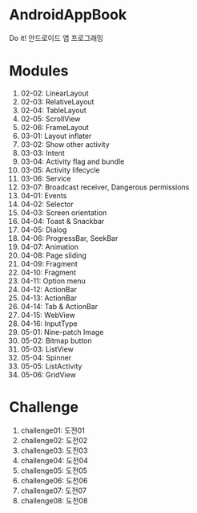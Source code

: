 # AndroidAppBook
Do it! 안드로이드 앱 프로그래밍

# Modules #
1. 02-02: LinearLayout
2. 02-03: RelativeLayout
3. 02-04: TableLayout
4. 02-05: ScrollView
5. 02-06: FrameLayout
6. 03-01: Layout inflater
7. 03-02: Show other activity
8. 03-03: Intent
9. 03-04: Activity flag and bundle
10. 03-05: Activity lifecycle
11. 03-06: Service
12. 03-07: Broadcast receiver, Dangerous permissions
13. 04-01: Events
14. 04-02: Selector
15. 04-03: Screen orientation
16. 04-04: Toast & Snackbar
17. 04-05: Dialog
18. 04-06: ProgressBar, SeekBar
19. 04-07: Animation
20. 04-08: Page sliding
21. 04-09: Fragment
22. 04-10: Fragment
23. 04-11: Option menu
24. 04-12: ActionBar
25. 04-13: ActionBar
26. 04-14: Tab & ActionBar
27. 04-15: WebView
28. 04-16: InputType
29. 05-01: Nine-patch Image
30. 05-02: Bitmap button
31. 05-03: ListView
32. 05-04: Spinner
33. 05-05: ListActivity
34. 05-06: GridView

# Challenge #
1. challenge01: 도전01
2. challenge02: 도전02
3. challenge03: 도전03
4. challenge04: 도전04
5. challenge05: 도전05
6. challenge06: 도전06
7. challenge07: 도전07
8. challenge08: 도전08


